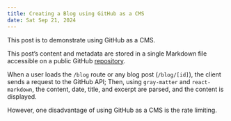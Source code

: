 ```yaml
---
title: Creating a Blog using GitHub as a CMS
date: Sat Sep 21, 2024
---
```

This post is to demonstrate using GitHub as a CMS.
<!-- end -->
  This post’s content and metadata are stored in a single Markdown file accessible on a public GitHub [repository](https://github.com/dvh-sh/blog). 

  When a user loads the `/blog` route or any blog post (`/blog/[id]`), the client sends a request to the GitHub API; Then, using `gray-matter` and `react-markdown`, the content, date, title, and excerpt are parsed, and the content is displayed.
  
  However, one disadvantage of using GitHub as a CMS is the rate limiting. 
